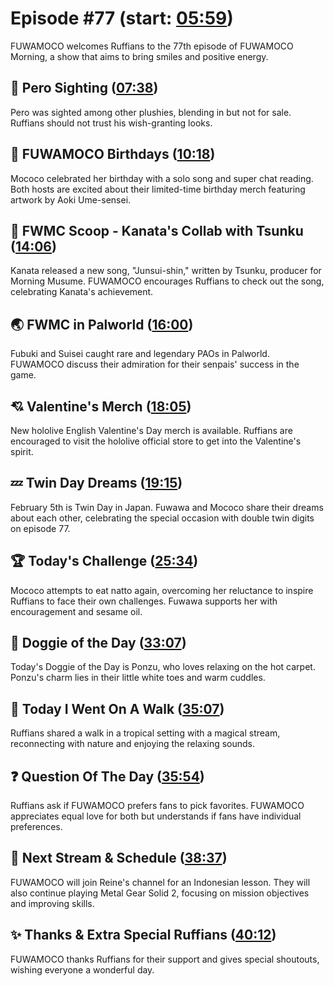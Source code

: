 # Episode #77 (start: [05:59](https://youtu.be/gunjt6dWp_Y?t=05m59s))

FUWAMOCO welcomes Ruffians to the 77th episode of FUWAMOCO Morning, a show that aims to bring smiles and positive energy.

## 👀 Pero Sighting ([07:38](https://youtu.be/gunjt6dWp_Y?t=07m38s))

Pero was sighted among other plushies, blending in but not for sale. Ruffians should not trust his wish-granting looks.

## 🎂 FUWAMOCO Birthdays ([10:18](https://youtu.be/gunjt6dWp_Y?t=10m18s))

Mococo celebrated her birthday with a solo song and super chat reading. Both hosts are excited about their limited-time birthday merch featuring artwork by Aoki Ume-sensei.

## 🔎 FWMC Scoop - Kanata's Collab with Tsunku ([14:06](https://youtu.be/gunjt6dWp_Y?t=14m06s))

Kanata released a new song, "Junsui-shin," written by Tsunku, producer for Morning Musume. FUWAMOCO encourages Ruffians to check out the song, celebrating Kanata's achievement.

## 🌏 FWMC in Palworld ([16:00](https://youtu.be/gunjt6dWp_Y?t=16m00s))

Fubuki and Suisei caught rare and legendary PAOs in Palworld. FUWAMOCO discuss their admiration for their senpais' success in the game.

## 💘 Valentine's Merch ([18:05](https://youtu.be/gunjt6dWp_Y?t=18m05s))

New hololive English Valentine's Day merch is available. Ruffians are encouraged to visit the hololive official store to get into the Valentine's spirit.

## 💤 Twin Day Dreams ([19:15](https://youtu.be/gunjt6dWp_Y?t=19m15s))

February 5th is Twin Day in Japan. Fuwawa and Mococo share their dreams about each other, celebrating the special occasion with double twin digits on episode 77.

## 🏆 Today's Challenge ([25:34](https://youtu.be/gunjt6dWp_Y?t=25m34s))

Mococo attempts to eat natto again, overcoming her reluctance to inspire Ruffians to face their own challenges. Fuwawa supports her with encouragement and sesame oil.

## 🐶 Doggie of the Day ([33:07](https://youtu.be/gunjt6dWp_Y?t=33m07s))

Today's Doggie of the Day is Ponzu, who loves relaxing on the hot carpet. Ponzu's charm lies in their little white toes and warm cuddles.

## 🚶 Today I Went On A Walk ([35:07](https://youtu.be/gunjt6dWp_Y?t=35m07s))

Ruffians shared a walk in a tropical setting with a magical stream, reconnecting with nature and enjoying the relaxing sounds.

## ❓ Question Of The Day ([35:54](https://youtu.be/gunjt6dWp_Y?t=35m54s))

Ruffians ask if FUWAMOCO prefers fans to pick favorites. FUWAMOCO appreciates equal love for both but understands if fans have individual preferences.

## 📅 Next Stream & Schedule ([38:37](https://youtu.be/gunjt6dWp_Y?t=38m37s))

FUWAMOCO will join Reine's channel for an Indonesian lesson. They will also continue playing Metal Gear Solid 2, focusing on mission objectives and improving skills.

## ✨ Thanks & Extra Special Ruffians ([40:12](https://youtu.be/gunjt6dWp_Y?t=40m12s))

FUWAMOCO thanks Ruffians for their support and gives special shoutouts, wishing everyone a wonderful day.
